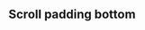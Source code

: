 ## Scroll padding bottom

<!-- <values.scrollPaddingBottom> -->

<!-- </values.scrollPaddingBottom> -->

<!-- <variants.scrollPaddingBottom> -->

<!-- </variants.scrollPaddingBottom> -->
